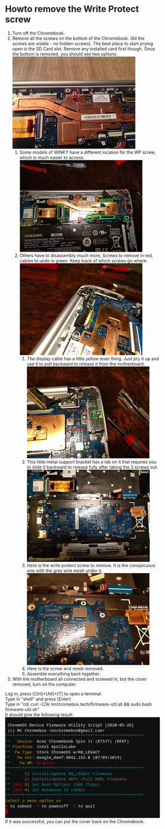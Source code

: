 # Howto remove the Write Protect screw

1. Turn off the Chromebook.
2. Remove all the screws on the bottom of the Chromebook. (All the screws are visible - no hidden screws). The best place to start prying open is the SD Card slot.  Remove any installed card first though. Once the bottom is removed, you should see two options:    
![](pictures/LQbq2Rj_edit.png)    
    1. Some models of WINKY have a different location for the WP screw, which is much easier to access.    
![](pictures/1%20-%20TUZnMdV.jpg)    
    2. Others have to disassembly much more, Screws to remove in red, cables to undo in green.  Keep track of which screws go where.    
    ![](pictures/2%20-%208QTcpw1.jpg)    
        1. The display cable has a little yellow lever thing.  Just pry it up and use it to pull backward to release it from the motherboard.    
    ![](pictures/3%20-%20CwKK9eQ.jpg)    
        2. This little metal support bracket has a tab on it that requires you to slide it backward to release fully after taking the 3 screws out.    
    ![](pictures/4%20-%20h95NfTI.jpg)    
        3. Here is the write protect screw to remove.  It is the conspicuous one with the grey wire mesh under it.    
    ![](pictures/5%20-%20aNBrVYo.jpg)    
        4. Here is the screw and mesh removed.    
        5. Assemble everything back together.    
3. With the motherboard all connected and screwed in, but the cover removed, turn on the computer.    

Log in, press [Ctrl]+[Alt]+[T] to open a terminal.    
Type in "shell" and press [Enter]    
Type in "cd; curl -LOk mrchromebox.tech/firmware-util.sh && sudo bash firmware-util.sh"    
It should give the following result:    
![](pictures/fwutil_cros_wp-on.png)    
If it was successful, you can put the cover back on the Chromebook.    